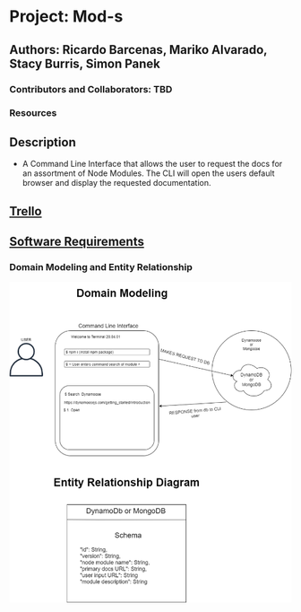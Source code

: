 # Project: Mod-s

## Authors: Ricardo Barcenas, Mariko Alvarado, Stacy Burris, Simon Panek

### Contributors and Collaborators: TBD

### Resources

## Description 

- A Command Line Interface that allows the user to request the docs for an assortment of Node Modules. The CLI will open the users default browser and display the requested documentation.

## [Trello](https://trello.com/b/MYPIAEBG/mod-s)
## [Software Requirements](requirements.md)

### Domain Modeling and Entity Relationship

![dm and entity](Domain-Modeling-Mods.png)